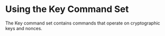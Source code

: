 
# Using the Key Command Set

The Key command set contains commands that operate on cryptographic keys and
nonces.

